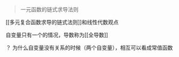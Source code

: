 
> 一元函数的链式求导法则


[[多元复合函数求导的链式法则]]和线性代数观点

自变量只有一个的情况，导数称为[[全导数]]


？ 为什么自变量没有关系的时候（两个自变量），相互可以看成常值函数



